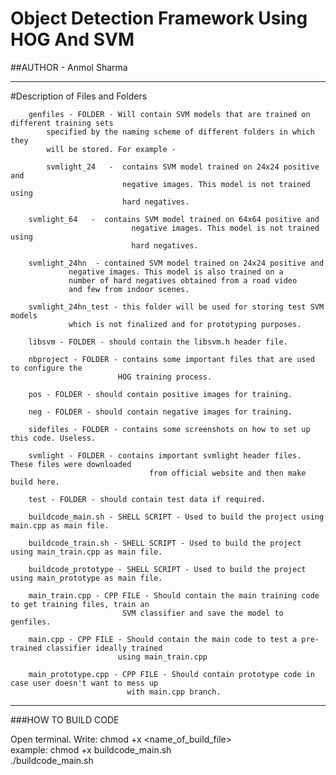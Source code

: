 # Object Detection Framework Using HOG And SVM
##AUTHOR - Anmol Sharma

-------------------------------------------------------------------------------------
#Description of Files and Folders


        genfiles - FOLDER - Will contain SVM models that are trained on different training sets
		    specified by the naming scheme of different folders in which they 
		    will be stored. For example - 
		
		    svmlight_24   -  contains SVM model trained on 24x24 positive and
		                     negative images. This model is not trained using 
		                     hard negatives.

        svmlight_64   -  contains SVM model trained on 64x64 positive and 
            			       negative images. This model is not trained using 
            			       hard negatives.
        
        svmlight_24hn  - contained SVM model trained on 24x24 positive and
		         negative images. This model is also trained on a 
		         number of hard negatives obtained from a road video
		         and few from indoor scenes.

        svmlight_24hn_test - this folder will be used for storing test SVM models
			     which is not finalized and for prototyping purposes. 

        libsvm - FOLDER - should contain the libsvm.h header file. 

        nbproject - FOLDER - contains some important files that are used to configure the 
                            HOG training process. 

        pos - FOLDER - should contain positive images for training. 

        neg - FOLDER - should contain negative images for training. 

        sidefiles - FOLDER - contains some screenshots on how to set up this code. Useless.

        svmlight - FOLDER - contains important svmlight header files. These files were downloaded
					               from official website and then make build here. 

        test - FOLDER - should contain test data if required. 

        buildcode_main.sh - SHELL SCRIPT - Used to build the project using main.cpp as main file.

        buildcode_train.sh - SHELL SCRIPT - Used to build the project using main_train.cpp as main file.

        buildcode_prototype - SHELL SCRIPT - Used to build the project using main_prototype as main file.

        main_train.cpp - CPP FILE - Should contain the main training code to get training files, train an 
		                     SVM classifier and save the model to genfiles. 

        main.cpp - CPP FILE - Should contain the main code to test a pre-trained classifier ideally trained 
	                        using main_train.cpp

        main_prototype.cpp - CPP FILE - Should contain prototype code in case user doesn't want to mess up 
			                  with main.cpp branch. 

--------------------------------------------------------------------------------------
###HOW TO BUILD CODE 

Open terminal. 
Write:
        chmod +x <name_of_build_file> <br />
		example: chmod +x buildcode_main.sh<br />
 	./buildcode_main.sh<br />
        
